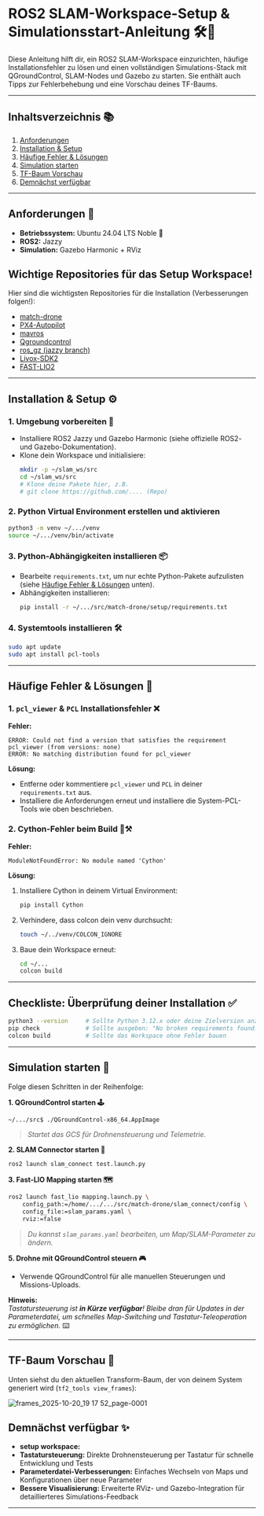 # ROS2 SLAM-Workspace-Setup & Simulationsstart-Anleitung 🛠️🤖

Diese Anleitung hilft dir, ein ROS2 SLAM-Workspace einzurichten, häufige Installationsfehler zu lösen und einen vollständigen Simulations-Stack mit QGroundControl, SLAM-Nodes und Gazebo zu starten. Sie enthält auch Tipps zur Fehlerbehebung und eine Vorschau deines TF-Baums.

---

## Inhaltsverzeichnis 📚

1. [Anforderungen](#Anforderungen)
2. [Installation & Setup](#installation--setup)
3. [Häufige Fehler & Lösungen](#häufige-fehler--lösungen)
4. [Simulation starten](#simulation-starten)
5. [TF-Baum Vorschau](#tf-baum-vorschau)
6. [Demnächst verfügbar](#demnächst-verfügbar)

---

## Anforderungen 📝

- **Betriebssystem:** Ubuntu 24.04 LTS Noble 🐧
- **ROS2:** Jazzy 
- **Simulation:** Gazebo Harmonic  + RViz 

## Wichtige Repositories für das Setup Workspace!

Hier sind die wichtigsten Repositories für die Installation (Verbesserungen folgen!):

- [match-drone](https://github.com/rouuu2/match-drone)
- [PX4-Autopilot](https://github.com/PX4/PX4-Autopilot)
- [mavros](https://github.com/mavlink/mavros)
- [Qgroundcontrol](https://github.com/match-MobRob2/match-drone/blob/main/docs/QGroundControl.md)
- [ros_gz (jazzy branch)](https://github.com/gazebosim/ros_gz/tree/jazzy)
- [Livox-SDK2](https://github.com/Livox-SDK/Livox-SDK2)
- [FAST-LIO2](https://github.com/hku-mars/FAST_LIO)

---

## Installation & Setup ⚙️

### 1. Umgebung vorbereiten 🌱

- Installiere ROS2 Jazzy und Gazebo Harmonic (siehe offizielle ROS2- und Gazebo-Dokumentation).
- Klone dein Workspace und initialisiere:
    ```bash
    mkdir -p ~/slam_ws/src
    cd ~/slam_ws/src
    # Klone deine Pakete hier, z.B.
    # git clone https://github.com/.... (Repo)
    ```

### 2. Python Virtual Environment erstellen und aktivieren 

```bash
python3 -m venv ~/.../venv
source ~/.../venv/bin/activate
```

### 3. Python-Abhängigkeiten installieren 📦

- Bearbeite `requirements.txt`, um nur echte Python-Pakete aufzulisten (siehe [Häufige Fehler & Lösungen](#häufige-fehler--lösungen) unten).
- Abhängigkeiten installieren:
    ```bash
    pip install -r ~/.../src/match-drone/setup/requirements.txt
    ```

### 4. Systemtools installieren 🛠️

```bash
sudo apt update
sudo apt install pcl-tools
```

---

## Häufige Fehler & Lösungen 🚧

### 1. `pcl_viewer` & `PCL` Installationsfehler ❌

**Fehler:**
```
ERROR: Could not find a version that satisfies the requirement pcl_viewer (from versions: none)
ERROR: No matching distribution found for pcl_viewer
```

**Lösung:**
- Entferne oder kommentiere `pcl_viewer` und `PCL` in deiner `requirements.txt` aus.
- Installiere die Anforderungen erneut und installiere die System-PCL-Tools wie oben beschrieben.

### 2. Cython-Fehler beim Build 🐍⚒️

**Fehler:**
```
ModuleNotFoundError: No module named 'Cython'
```

**Lösung:**
1. Installiere Cython in deinem Virtual Environment:
    ```bash
    pip install Cython
    ```
2. Verhindere, dass colcon dein venv durchsucht:
    ```bash
    touch ~/../venv/COLCON_IGNORE
    ```
3. Baue dein Workspace erneut:
    ```bash
    cd ~/...
    colcon build
    ```

---

## Checkliste: Überprüfung deiner Installation ✅

```bash
python3 --version     # Sollte Python 3.12.x oder deine Zielversion anzeigen
pip check             # Sollte ausgeben: "No broken requirements found."
colcon build          # Sollte das Workspace ohne Fehler bauen
```

---

## Simulation starten 🚀

Folge diesen Schritten in der Reihenfolge:

**1. QGroundControl starten 🕹️**
```bash
~/.../src$ ./QGroundControl-x86_64.AppImage
```
> _Startet das GCS für Drohnensteuerung und Telemetrie._

**2. SLAM Connector starten 🔗**
```bash
ros2 launch slam_connect test.launch.py
```

**3. Fast-LIO Mapping starten 🗺️**
```bash
ros2 launch fast_lio mapping.launch.py \
    config_path:=/home/.../.../src/match-drone/slam_connect/config \
    config_file:=slam_params.yaml \
    rviz:=false
```
> _Du kannst `slam_params.yaml` bearbeiten, um Map/SLAM-Parameter zu ändern._

**5. Drohne mit QGroundControl steuern 🎮**
- Verwende QGroundControl für alle manuellen Steuerungen und Missions-Uploads.

**Hinweis:**  
_Tastatursteuerung ist **in Kürze verfügbar**! Bleibe dran für Updates in der Parameterdatei, um schnelles Map-Switching und Tastatur-Teleoperation zu ermöglichen._ ⌨️

---

## TF-Baum Vorschau 🌳

Unten siehst du den aktuellen Transform-Baum, der von deinem System generiert wird (`tf2_tools view_frames`):

![frames_2025-10-20_19 17 52_page-0001](https://github.com/user-attachments/assets/6650c7d9-603c-4708-a161-224e366f7a78)

## Demnächst verfügbar ✨
- **setup workspace:**
- **Tastatursteuerung:** Direkte Drohnensteuerung per Tastatur für schnelle Entwicklung und Tests 
- **Parameterdatei-Verbesserungen:** Einfaches Wechseln von Maps und Konfigurationen über neue Parameter 
- **Bessere Visualisierung:** Erweiterte RViz- und Gazebo-Integration für detaillierteres Simulations-Feedback 

---
